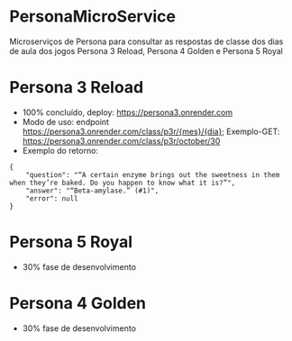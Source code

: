 # PersonaMicroService
Microserviços de Persona para consultar as respostas de classe dos dias de aula dos jogos Persona 3 Reload, Persona 4 Golden e Persona 5 Royal
# Persona 3 Reload
- 100% concluído, deploy: https://persona3.onrender.com
- Modo de uso: endpoint https://persona3.onrender.com/class/p3r/{mes}/{dia}; Exemplo-GET: https://persona3.onrender.com/class/p3r/october/30
- Exemplo do retorno:
```
{
    "question": "“A certain enzyme brings out the sweetness in them when they’re baked. Do you happen to know what it is?”",
    "answer": "“Beta-amylase.” (#1)",
    "error": null
}
```

# Persona 5 Royal
- 30% fase de desenvolvimento
# Persona 4 Golden
- 30% fase de desenvolvimento
